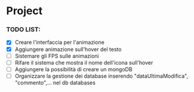 # Project

### TODO LIST:

- [X] Creare l'interfaccia per l'animazione
- [X] Aggiungere animazione sull'hover del testo
- [ ] Sistemare gli FPS sulle animazioni
- [ ] Rifare il sistema che mostra il nome dell'icona sull'hover
- [ ] Aggiungere la possibilità di creare un mongoDB
- [ ] Organizzare la gestione dei database inserendo "dataUltimaModifica", "commento",... nel db databases